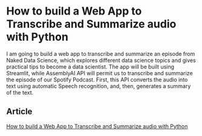 # How to build a Web App to Transcribe and Summarize audio with Python

I am going to build a web app to transcribe and summarize an episode from Naked Data Science, which explores different data science topics and gives practical tips to become a data scientist.
The app will be built using Streamlit, while AssemblyAI API will permit us to transcribe and summarize the episode of our Spotify Podcast. First, this API converts the audio into text using automatic Speech recognition, and, then, generates a summary of the text. 

## Article

[How to build a Web App to Transcribe and Summarize audio with Python](https://towardsdatascience.com/how-to-build-a-web-app-to-transcribe-and-summarize-audio-with-python-dc719cb9e1f5?sk=96f349f866419fe55cd6a1496e740069)


